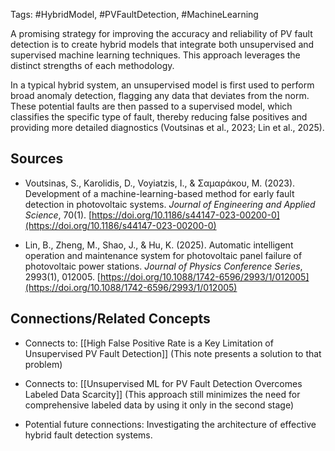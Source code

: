 Tags: #HybridModel, #PVFaultDetection, #MachineLearning

A promising strategy for improving the accuracy and reliability of PV fault detection is to create hybrid models that integrate both unsupervised and supervised machine learning techniques. 
This approach leverages the distinct strengths of each methodology.

In a typical hybrid system, an unsupervised model is first used to perform broad anomaly detection, flagging any data that deviates from the norm. 
These potential faults are then passed to a supervised model, which classifies the specific type of fault, thereby reducing false positives and providing more detailed diagnostics (Voutsinas et al., 2023; Lin et al., 2025).

## Sources

- Voutsinas, S., Karolidis, D., Voyiatzis, I., & Σαμαράκου, Μ. (2023). Development of a machine-learning-based method for early fault detection in photovoltaic systems. _Journal of Engineering and Applied Science_, 70(1). [https://doi.org/10.1186/s44147-023-00200-0](https://doi.org/10.1186/s44147-023-00200-0)
    
- Lin, B., Zheng, M., Shao, J., & Hu, K. (2025). Automatic intelligent operation and maintenance system for photovoltaic panel failure of photovoltaic power stations. _Journal of Physics Conference Series_, 2993(1), 012005. [https://doi.org/10.1088/1742-6596/2993/1/012005](https://doi.org/10.1088/1742-6596/2993/1/012005)
    

## Connections/Related Concepts

- Connects to: [[High False Positive Rate is a Key Limitation of Unsupervised PV Fault Detection]] (This note presents a solution to that problem)
    
- Connects to: [[Unsupervised ML for PV Fault Detection Overcomes Labeled Data Scarcity]] (This approach still minimizes the need for comprehensive labeled data by using it only in the second stage)
    
- Potential future connections: Investigating the architecture of effective hybrid fault detection systems.